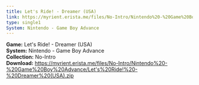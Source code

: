 ```yaml
---
title: Let's Ride! - Dreamer (USA)
link: https://myrient.erista.me/files/No-Intro/Nintendo%20-%20Game%20Boy%20Advance/Let's%20Ride!%20-%20Dreamer%20(USA).zip
type: single1
System: Nintendo - Game Boy Advance
---
```

<b>Game:</b> Let's Ride! - Dreamer (USA)<br>
<b>System:</b> Nintendo - Game Boy Advance<br>
<b>Collection:</b> No-Intro<br>
<b>Download:</b> https://myrient.erista.me/files/No-Intro/Nintendo%20-%20Game%20Boy%20Advance/Let's%20Ride!%20-%20Dreamer%20(USA).zip